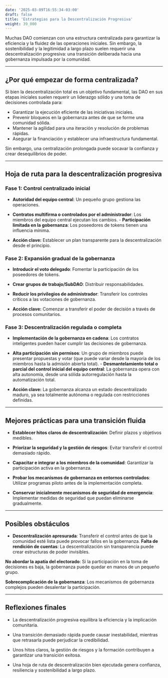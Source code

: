 ```yaml
---
date: '2025-03-09T16:55:34-03:00'
draft: false
title: 'Estrategias para la Descentralización Progresiva'
weight: 39_000
---
```


Muchas DAO comienzan con una estructura centralizada para garantizar la eficiencia y la fluidez de las operaciones iniciales. Sin embargo, la sostenibilidad y la legitimidad a largo plazo suelen requerir una descentralización progresiva: una transición deliberada hacia una gobernanza impulsada por la comunidad.

---

## **¿Por qué empezar de forma centralizada?**

Si bien la descentralización total es un objetivo fundamental, las DAO en sus etapas iniciales suelen requerir un liderazgo sólido y una toma de decisiones controlada para:

- Garantizar la ejecución eficiente de las iniciativas iniciales.
- Prevenir bloqueos en la gobernanza antes de que se forme una comunidad sólida.
- Mantener la agilidad para una iteración y resolución de problemas rápidas.
- Asegurar la financiación y establecer una infraestructura fundamental.

Sin embargo, una centralización prolongada puede socavar la confianza y crear desequilibrios de poder.

---

## **Hoja de ruta para la descentralización progresiva**

### **Fase 1: Control centralizado inicial**
- **Autoridad del equipo central**: Un pequeño grupo gestiona las operaciones.
- **Contratos multifirma o controlados por el administrador**: Los miembros del equipo central ejecutan los cambios. - **Participación limitada en la gobernanza**: Los poseedores de tokens tienen una influencia mínima.

- **Acción clave:** Establecer un plan transparente para la descentralización desde el principio.

### **Fase 2: Expansión gradual de la gobernanza**
- **Introducir el voto delegado**: Fomentar la participación de los poseedores de tokens.

- **Crear grupos de trabajo/SubDAO**: Distribuir responsabilidades.

- **Reducir los privilegios de administrador**: Transferir los controles críticos a las votaciones de gobernanza.

- **Acción clave:** Comenzar a transferir el poder de decisión a través de procesos comunitarios.

### **Fase 3: Descentralización regulada o completa**
- **Implementación de la gobernanza en cadena**: Los contratos inteligentes pueden hacer cumplir las decisiones de gobernanza.

- **Alta participación sin permisos**: Un grupo de miembros puede presentar propuestas y votar (que puede variar desde la mayoría de los miembros hasta la admisión abierta total). - **Desmantelamiento total o parcial del control inicial del equipo central**: La gobernanza opera con alta autonomía, desde una sólida autorregulación hasta la automatización total.

- **Acción clave:** La gobernanza alcanza un estado descentralizado maduro, ya sea totalmente autónoma o regulada con restricciones definidas.

---

## **Mejores prácticas para una transición fluida**

- **Establecer hitos claros de descentralización**: Definir plazos y objetivos medibles.

- **Priorizar la seguridad y la gestión de riesgos**: Evitar transferir el control demasiado rápido.

- **Capacitar e integrar a los miembros de la comunidad**: Garantizar la participación activa en la gobernanza.

- **Probar los mecanismos de gobernanza en entornos controlados**: Utilizar programas piloto antes de la implementación completa.

- **Conservar inicialmente mecanismos de seguridad de emergencia**: Implementar medidas de seguridad que puedan eliminarse gradualmente.

---

## **Posibles obstáculos**

- **Descentralización apresurada**: Transferir el control antes de que la comunidad esté lista puede provocar fallos en la gobernanza. **Falta de rendición de cuentas**: La descentralización sin transparencia puede crear estructuras de poder invisibles.

**No abordar la apatía del electorado**: Si la participación en la toma de decisiones es baja, la gobernanza puede quedar en manos de un pequeño grupo.

**Sobrecomplicación de la gobernanza**: Los mecanismos de gobernanza complejos pueden desalentar la participación.

---

## **Reflexiones finales**

- La descentralización progresiva equilibra la eficiencia y la implicación comunitaria.

- Una transición demasiado rápida puede causar inestabilidad, mientras que retrasarla puede perjudicar la credibilidad.

- Unos hitos claros, la gestión de riesgos y la formación contribuyen a garantizar una transición exitosa.

- Una hoja de ruta de descentralización bien ejecutada genera confianza, resiliencia y sostenibilidad a largo plazo.